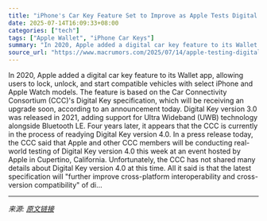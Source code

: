 ```yaml
---
title: "iPhone's Car Key Feature Set to Improve as Apple Tests Digital Key 4.0"
date: 2025-07-14T16:09:33+08:00
categories: ["tech"]
tags: ["Apple Wallet", "iPhone Car Keys"]
summary: "In 2020, Apple added a digital car key feature to its Wallet app, allowing users to lock, unlock, and start compatible vehicles with select iPhone and Apple Watch models. The feature is based on the C"
source_url: "https://www.macrumors.com/2025/07/14/apple-testing-digital-key-version-4/"
---
```


In 2020, Apple added a digital car key feature to its Wallet app, allowing users to lock, unlock, and start compatible vehicles with select iPhone and Apple Watch models. The feature is based on the Car Connectivity Consortium (CCC)'s Digital Key specification, which will be receiving an upgrade soon, according to an announcement today. Digital Key version 3.0 was released in 2021, adding support for Ultra Wideband (UWB) technology alongside Bluetooth LE. Four years later, it appears that the CCC is currently in the process of readying Digital Key version 4.0. In a press release today, the CCC said that Apple and other CCC members will be conducting real-world testing of Digital Key version 4.0 this week at an event hosted by Apple in Cupertino, California. Unfortunately, the CCC has not shared many details about Digital Key version 4.0 at this time. All it said is that the latest specification will "further improve cross-platform interoperability and cross-version compatibility" of di...

---

*来源: [原文链接](https://www.macrumors.com/2025/07/14/apple-testing-digital-key-version-4/)*
